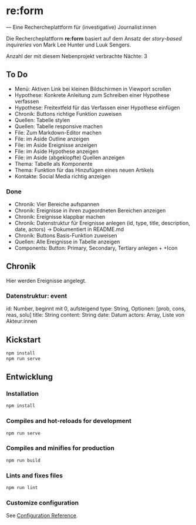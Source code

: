 # re:form

— Eine Rechercheplattform für (investigative) Journalist:innen

Die Rechercheplattform **re:form** basiert auf dem Ansatz der _story-based inquireries_ von Mark Lee Hunter und Luuk Sengers.

Anzahl der mit diesem Nebenprojekt verbrachte Nächte: 3

## To Do

- Menü: Aktiven Link bei kleinen Bildschirmen in Viewport scrollen
- Hypothese: Konkrete Anleitung zum Schreiben einer Hypothese verfassen
- Hypothese: Freitextfeld für das Verfassen einer Hypothese einfügen
- Chronik: Buttons richtige Funktion zuweisen
- Quellen: Tabelle stylen
- Quellen: Tabelle responsive machen
- File: Zum Markdown-Editor machen
- File: im Aside Outline anzeigen
- File: im Aside Ereignisse anzeigen
- File: im Aside Hypothese anzeigen
- File: im Aside (abgeklopfte) Quellen anzeigen
- Thema: Tabelle als Komponente
- Thema: Funktion für das Hinzufügen eines neuen Artikels
- Kontakte: Social Media richtig anzeigen

### Done

- Chronik: Vier Bereiche aufspannen
- Chronik: Ereignisse in ihren zugeordneten Bereichen anzeigen
- Chronik: Ereignisse klappbar machen
- Chronik: Datenstruktur für Ereignisse anlegen (id, type, title, description, date, actors) -> Dokumentiert in README.md
- Chronik: Buttons Basis-Funktion zuweisen
- Quellen: Alle Ereignisse in Tabelle anzeigen
- Components: Button: Primary, Secondary, Tertiary anlegen + +Icon

## Chronik

Hier werden Ereignisse angelegt.

### Datenstruktur: event

id: Number, beginnt mit 0, aufsteigend
type: String, Optionen: [prob, cons, reas, solu]
title: String
content: String
date: Datum
actors: Array, Liste von Akteur:innen

## Kickstart

```bash
npm install
npm run serve
```

## Entwicklung

### Installation

```bash
npm install
```

### Compiles and hot-reloads for development

```bash
npm run serve
```

### Compiles and minifies for production

```bash
npm run build
```

### Lints and fixes files

```bash
npm run lint
```

### Customize configuration

See [Configuration Reference](https://cli.vuejs.org/config/).
